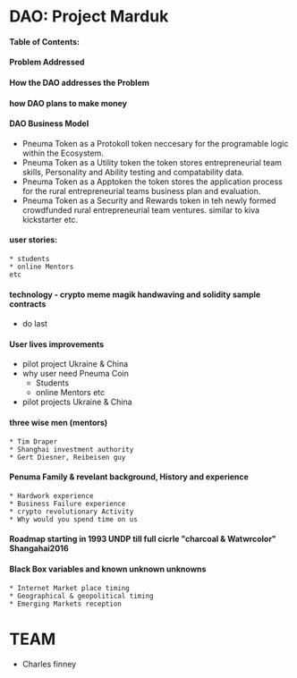# DAO: Project Marduk
#### Table of Contents:
#### Problem Addressed
#### How the DAO addresses the Problem
#### how DAO plans to make money 
#### DAO Business Model 
* Pneuma Token as a Protokoll token neccesary for the programable logic within the Ecosystem.
* Pneuma Token as a Utility token the token stores entrepreneurial team skills, Personality and Ability testing and compatability data. 
* Pneuma Token as a Apptoken the token stores the application process for the rural entrepreneurial teams business plan and evaluation.
* Pneuma Token as a Security and Rewards token in teh newly formed crowdfunded rural entrepreneurial team ventures. similar to kiva kickstarter etc.

#### user stories:
    * students 
    * online Mentors 
    etc
#### technology - crypto meme magik handwaving and solidity sample contracts 
* do last
#### User lives improvements 
* pilot project Ukraine & China  
* why user need Pneuma Coin  
  * Students
  * online Mentors 
    etc
* pilot projects Ukraine & China   
#### three wise men (mentors) 
    * Tim Draper
    * Shanghai investment authority 
    * Gert Diesner, Reibeisen guy 
#### Penuma Family & revelant background, History and experience 
    * Hardwork experience 
    * Business Failure experience
    * crypto revolutionary Activity 
    * Why would you spend time on us 
    
    
#### Roadmap starting in 1993 UNDP till full cicrle "charcoal & Watwrcolor" Shangahai2016 

#### Black Box variables and known unknown unknowns 
    * Internet Market place timing
    * Geographical & geopolitical timing
    * Emerging Markets reception
    
# TEAM
* Charles finney 
